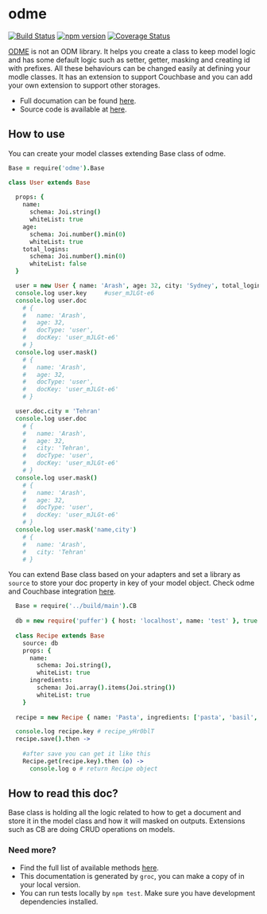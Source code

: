odme
======

[![Build Status](https://travis-ci.org/tectual/odme.svg)](https://travis-ci.org/tectual/odme)
[![npm version](https://badge.fury.io/js/odme.svg)](http://badge.fury.io/js/odme)
[![Coverage Status](https://coveralls.io/repos/tectual/odme/badge.svg?branch=master)](https://coveralls.io/r/tectual/odme?branch=master)

[ODME](https://www.npmjs.com/package/odme) is not an ODM library. It helps you create a class to keep model logic and has some default logic such as setter, getter, masking and creating id with prefixes. All these behaviours can be changed easily at defining your modle classes. It has an extension to support Couchbase and you can add your own extension to support other storages.

* Full documation can be found [here](http://tectual.github.io/odme/base.html).
* Source code is available at [here](https://github.com/tectual/odme).

## How to use

You can create your model classes extending Base class of odme.

```coffeescript
Base = require('odme').Base

class User extends Base
  
  props: {
    name:
      schema: Joi.string()
      whiteList: true
    age: 
      schema: Joi.number().min(0)
      whiteList: true
    total_logins: 
      schema: Joi.number().min(0)
      whiteList: false
  }

  user = new User { name: 'Arash', age: 32, city: 'Sydney', total_logins:10 }
  console.log user.key     #user_mJLGt-e6
  console.log user.doc     
    # { 
    #   name: 'Arash',
    #   age: 32,
    #   docType: 'user',
    #   docKey: 'user_mJLGt-e6' 
    # }
  console.log user.mask()
    # { 
    #   name: 'Arash',
    #   age: 32,
    #   docType: 'user',
    #   docKey: 'user_mJLGt-e6' 
    # }

  user.doc.city = 'Tehran'
  console.log user.doc
    # { 
    #   name: 'Arash',
    #   age: 32,
    #   city: 'Tehran',
    #   docType: 'user',
    #   docKey: 'user_mJLGt-e6' 
    # }
  console.log user.mask()
    # { 
    #   name: 'Arash',
    #   age: 32,
    #   docType: 'user',
    #   docKey: 'user_mJLGt-e6' 
    # }
  console.log user.mask('name,city')
    # { 
    #   name: 'Arash',
    #   city: 'Tehran'
    # }
```

You can extend Base class based on your adapters and set a library as `source` to store your doc property in key of your model object. Check odme and Couchbase integration [here](http://tectual.github.io/odme/cb.html).

```coffeescript
  Base = require('../build/main').CB
  
  db = new require('puffer') { host: 'localhost', name: 'test' }, true
  
  class Recipe extends Base
    source: db
    props: {
      name: 
        schema: Joi.string(),
        whiteList: true
      ingredients: 
        schema: Joi.array().items(Joi.string())
        whiteList: true
    }
  
  recipe = new Recipe { name: 'Pasta', ingredients: ['pasta', 'basil', 'olive oil'] }

  console.log recipe.key # recipe_yHr0blT
  recipe.save().then ->
    
    #after save you can get it like this
    Recipe.get(recipe.key).then (o) ->
      console.log o # return Recipe object

```

## How to read this doc?

Base class is holding all the logic related to how to get a document and store it in the model class and how it will masked on outputs. Extensions such as CB are doing CRUD operations on models.

### Need more?

* Find the full list of available methods [here](http://tectual.github.io/odme/base.html).
* This documentation is generated by `groc`, you can make a copy of in your local version.
* You can run tests locally by `npm test`. Make sure you have development dependencies installed.

